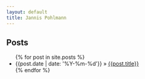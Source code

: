 ```yaml
---
layout: default
title: Jannis Pohlmann
---
```

<section id="blog">
  <article>
    <h2>Posts</h2>
    <ul class="posts">
      {% for post in site.posts %}
        <li>{{post.date | date: '%Y-%m-%d'}} &raquo; <a href="{{post.url}}">{{post.title}}</a></li>
      {% endfor %}
    </ul>
  </article>
</section>
